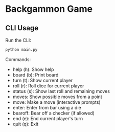 # Backgammon Game

## CLI Usage

Run the CLI:

```bash
python main.py
```

Commands:

- help (h): Show help
- board (b): Print board
- turn (t): Show current player
- roll (r): Roll dice for current player
- status (s): Show last roll and remaining moves
- moves: Show possible moves from a point
- move: Make a move (interactive prompts)
- enter: Enter from bar using a die
- bearoff: Bear off a checker (if allowed)
- end (e): End current player's turn
- quit (q): Exit

